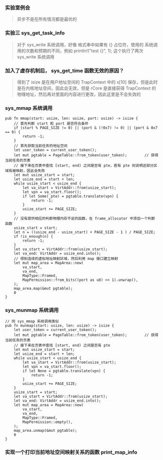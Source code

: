### 实验室例会

> 异步不是在所有情况都是最优的

### 实验三 sys_get_task_info 

> 对于 sys_write 系统调用，好像 格式串中如果有 {} 占位符，使用的 系统调用的次数和预期的不同，例如 println!("test {}", 1); 这个执行了两次 sys_write 系统调用

### 加入了虚存机制后， sys_get_time 函数无效的原因？

> 得到了 isize 是在用户地址空间的 TrapContext 中的 x[10] 保存，但是此时是在内核地址空间，因此会无效，但是 rCore 是直接获得 TrapContext 的物理地址，然后再对里面的内容进行更改，因此这里是不会失效的

### sys_mmap 系统调用

```
pub fn mmap(start: usize, len: usize, port: usize) -> isize {
	// 首先判断 start 和 port 是否符合条件
	if (start % PAGE_SIZE != 0) || (port & (!0x7) != 0) || (port & 0x7 == 0) {
		return -1;
	}
	// 首先获取当前任务的地址空间
	let user_token = current_user_token();
	let mut pgtable = PageTable::from_token(user_token);		// 获得当前任务的页表
	// 接下来在页表中查找 [start, end) 之间是否有 pte，若有 pte 则说明这部分区域有被映射，因此会失败
	let mut usize_start = start;
	let usize_end = start + len;
	while usize_start < usize_end {
		let va_start = VirtAddr::from(usize_start);
		let vpn = va_start.floor();
		if let Some(_pte) = pgtable.translate(vpn) {
			return -1;
		}
		usize_start += PAGE_SIZE;
	}
	// 没有提供相应的判断物理内存不足的函数，在 frame_allocator 中添加一个判断函数
	usize_start = start;
	let n = ((usize_end - usize_start) + PAGE_SIZE - 1 ) / PAGE_SIZE;
	if !is_enough(n) {
		return -1;
	}
	let va_start = VirtAddr::from(usize_start);
	let va_end: VirtAddr = usize_end.into();
	// 得到连续的虚拟地址映射区域，然后利用 map 接口建立映射
	let mut map_area = MapArea::new(
		va_start,
		va_end,
		MapType::Framed,
		MapPermission::from_bits((port as u8) << 1).unwrap(),
	);
	map_area.map(&mut pgtable);
	0
}
```

### sys_munmap 系统调用

```
// 同 sys_mmap 系统调用类似
pub fn munmap(start: usize, len: usize) -> isize {
	let user_token = current_user_token();
	let mut pgtable = PageTable::from_token(user_token);		// 获得当前任务的页表
	// 接下来在页表中查找 [start, end) 之间是否有 pte
	let mut usize_start = start;
	let usize_end = start + len;
	while usize_start < usize_end {
		let va_start = VirtAddr::from(usize_start);
		let vpn = va_start.floor();
		if let None = pgtable.translate(vpn) {
			return -1;
		}
		usize_start += PAGE_SIZE;
	}
	usize_start = start;
	let va_start = VirtAddr::from(usize_start);
	let va_end: VirtAddr = usize_end.into();
	let mut map_area = MapArea::new(
		va_start,
		va_end,
		MapType::Framed,
		MapPermission::empty(),
	);
	map_area.unmap(&mut pgtable);
	0
}
```

### 实现一个打印当前地址空间映射关系的函数 print_map_info

> 
